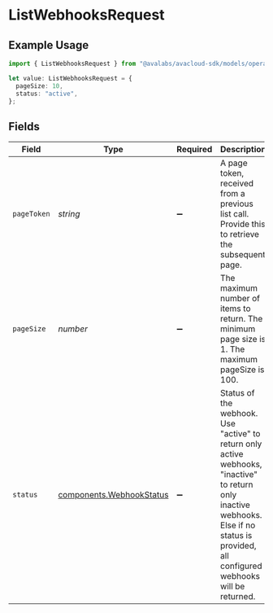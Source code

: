 # ListWebhooksRequest

## Example Usage

```typescript
import { ListWebhooksRequest } from "@avalabs/avacloud-sdk/models/operations";

let value: ListWebhooksRequest = {
  pageSize: 10,
  status: "active",
};
```

## Fields

| Field                                                                                                                                                                                     | Type                                                                                                                                                                                      | Required                                                                                                                                                                                  | Description                                                                                                                                                                               | Example                                                                                                                                                                                   |
| ----------------------------------------------------------------------------------------------------------------------------------------------------------------------------------------- | ----------------------------------------------------------------------------------------------------------------------------------------------------------------------------------------- | ----------------------------------------------------------------------------------------------------------------------------------------------------------------------------------------- | ----------------------------------------------------------------------------------------------------------------------------------------------------------------------------------------- | ----------------------------------------------------------------------------------------------------------------------------------------------------------------------------------------- |
| `pageToken`                                                                                                                                                                               | *string*                                                                                                                                                                                  | :heavy_minus_sign:                                                                                                                                                                        | A page token, received from a previous list call. Provide this to retrieve the subsequent page.                                                                                           |                                                                                                                                                                                           |
| `pageSize`                                                                                                                                                                                | *number*                                                                                                                                                                                  | :heavy_minus_sign:                                                                                                                                                                        | The maximum number of items to return. The minimum page size is 1. The maximum pageSize is 100.                                                                                           | 10                                                                                                                                                                                        |
| `status`                                                                                                                                                                                  | [components.WebhookStatus](../../models/components/webhookstatus.md)                                                                                                                      | :heavy_minus_sign:                                                                                                                                                                        | Status of the webhook. Use "active" to return only active webhooks, "inactive" to return only inactive webhooks. Else if no status is provided, all configured webhooks will be returned. | active                                                                                                                                                                                    |